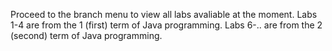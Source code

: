 Proceed to the branch menu to view all labs avaliable at the moment. 
Labs 1-4 are from the 1 (first) term of Java programming.
Labs 6-.. are from the 2 (second) term of Java programming.
